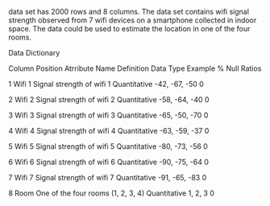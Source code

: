 data set has 2000 rows and 8 columns.
The data set contains wifi signal strength observed from 7 wifi devices on a smartphone collected in indoor space. 
The data could be used to estimate the location in one of the four rooms.

Data Dictionary




Column   Position
Atrribute Name
Definition
Data Type
Example
% Null Ratios




1
Wifi 1
Signal strength of wifi 1
Quantitative
-42, -67, -50
0


2
Wifi 2
Signal strength of wifi 2
Quantitative
-58, -64, -40
0


3
Wifi 3
Signal strength of wifi 3
Quantitative
-65, -50, -70
0


4
Wifi 4
Signal strength of wifi 4
Quantitative
-63, -59, -37
0


5
Wifi 5
Signal strength of wifi 5
Quantitative
-80, -73, -56
0


6
Wifi 6
Signal strength of wifi 6
Quantitative
-90, -75, -64
0


7
Wifi 7
Signal strength of wifi 7
Quantitative
-91, -65, -83
0


8
Room
One of the four rooms (1, 2, 3,   4)
Quantitative
1, 2, 3
0